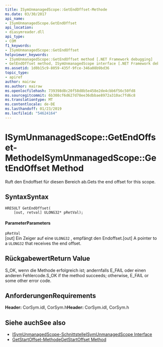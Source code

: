 ```yaml
---
title: ISymUnmanagedScope::GetEndOffset-Methode
ms.date: 03/30/2017
api_name:
- ISymUnmanagedScope.GetEndOffset
api_location:
- diasymreader.dll
api_type:
- COM
f1_keywords:
- ISymUnmanagedScope::GetEndOffset
helpviewer_keywords:
- ISymUnmanagedScope::GetEndOffset method [.NET Framework debugging]
- GetEndOffset method, ISymUnmanagedScope interface [.NET Framework debugging]
ms.assetid: 1d0b15c9-8059-435f-9fce-346a08b9bd36
topic_type:
- apiref
author: mairaw
ms.author: mairaw
ms.openlocfilehash: 739398d8c20f58d8b5e458e2de4cbb6f56c50fd8
ms.sourcegitcommit: 6b308cf6d627d78ee36dbbae8972a310ac7fd6c8
ms.translationtype: MT
ms.contentlocale: de-DE
ms.lasthandoff: 01/23/2019
ms.locfileid: "54624164"
---
```

# <a name="isymunmanagedscopegetendoffset-method"></a><span data-ttu-id="14ba4-102">ISymUnmanagedScope::GetEndOffset-Methode</span><span class="sxs-lookup"><span data-stu-id="14ba4-102">ISymUnmanagedScope::GetEndOffset Method</span></span>
<span data-ttu-id="14ba4-103">Ruft den Endoffset für diesen Bereich ab.</span><span class="sxs-lookup"><span data-stu-id="14ba4-103">Gets the end offset for this scope.</span></span>  
  
## <a name="syntax"></a><span data-ttu-id="14ba4-104">Syntax</span><span class="sxs-lookup"><span data-stu-id="14ba4-104">Syntax</span></span>  
  
```  
HRESULT GetEndOffset(  
    [out, retval] ULONG32* pRetVal);  
```  
  
#### <a name="parameters"></a><span data-ttu-id="14ba4-105">Parameter</span><span class="sxs-lookup"><span data-stu-id="14ba4-105">Parameters</span></span>  
 `pRetVal`  
 <span data-ttu-id="14ba4-106">[out] Ein Zeiger auf eine `ULONG32` , empfängt den Endoffset.</span><span class="sxs-lookup"><span data-stu-id="14ba4-106">[out] A pointer to a `ULONG32` that receives the end offset.</span></span>  
  
## <a name="return-value"></a><span data-ttu-id="14ba4-107">Rückgabewert</span><span class="sxs-lookup"><span data-stu-id="14ba4-107">Return Value</span></span>  
 <span data-ttu-id="14ba4-108">S_OK, wenn die Methode erfolgreich ist; andernfalls E_FAIL oder einen anderen Fehlercode.</span><span class="sxs-lookup"><span data-stu-id="14ba4-108">S_OK if the method succeeds; otherwise, E_FAIL or some other error code.</span></span>  
  
## <a name="requirements"></a><span data-ttu-id="14ba4-109">Anforderungen</span><span class="sxs-lookup"><span data-stu-id="14ba4-109">Requirements</span></span>  
 <span data-ttu-id="14ba4-110">**Header:** CorSym.idl, CorSym.h</span><span class="sxs-lookup"><span data-stu-id="14ba4-110">**Header:** CorSym.idl, CorSym.h</span></span>  
  
## <a name="see-also"></a><span data-ttu-id="14ba4-111">Siehe auch</span><span class="sxs-lookup"><span data-stu-id="14ba4-111">See also</span></span>
- [<span data-ttu-id="14ba4-112">ISymUnmanagedScope-Schnittstelle</span><span class="sxs-lookup"><span data-stu-id="14ba4-112">ISymUnmanagedScope Interface</span></span>](../../../../docs/framework/unmanaged-api/diagnostics/isymunmanagedscope-interface.md)
- [<span data-ttu-id="14ba4-113">GetStartOffset-Methode</span><span class="sxs-lookup"><span data-stu-id="14ba4-113">GetStartOffset Method</span></span>](../../../../docs/framework/unmanaged-api/diagnostics/isymunmanagedscope-getstartoffset-method.md)

